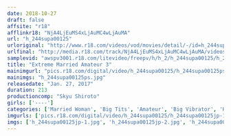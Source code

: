 ```yaml
---
date: 2018-10-27
draft: false
affsite: "r18"
afflinkr18: "NjA4LjEuMS4xLjAuMC4wLjAuMA"
url: "h_244supa00125"
urloriginal: "http://www.r18.com/videos/vod/movies/detail/-/id=h_244supa00125"
urlfinal: "http://media.r18.com/track/NjA4LjEuMS4xLjAuMC4wLjAuMA/videos/vod/movies/detail/-/id=h_244supa00125"
samplevid: "awspv3001.r18.com/litevideo/freepv/h/h_2/h_244supa00125/h_244supa00125_dmb_w.mp4"
title: "Extreme Married Amateur 3"
mainimgurl: "pics.r18.com/digital/video/h_244supa00125/h_244supa00125ps.jpg"
mainimgs: "h_244supa00125ps.jpg"
releasedate: "Jan. 27, 2017"
duration: 213
productioncomp: "Skyu Shiroto"
girls: ['----']
categories: ['Married Woman', 'Big Tits', 'Amateur', 'Big Vibrator', 'Hi-Def']
imgurls: ['pics.r18.com/digital/video/h_244supa00125/h_244supa00125jp-1.jpg', 'pics.r18.com/digital/video/h_244supa00125/h_244supa00125jp-2.jpg', 'pics.r18.com/digital/video/h_244supa00125/h_244supa00125jp-3.jpg', 'pics.r18.com/digital/video/h_244supa00125/h_244supa00125jp-4.jpg', 'pics.r18.com/digital/video/h_244supa00125/h_244supa00125jp-5.jpg', 'pics.r18.com/digital/video/h_244supa00125/h_244supa00125jp-6.jpg', 'pics.r18.com/digital/video/h_244supa00125/h_244supa00125jp-7.jpg', 'pics.r18.com/digital/video/h_244supa00125/h_244supa00125jp-8.jpg', 'pics.r18.com/digital/video/h_244supa00125/h_244supa00125jp-9.jpg', 'pics.r18.com/digital/video/h_244supa00125/h_244supa00125jp-10.jpg', 'pics.r18.com/digital/video/h_244supa00125/h_244supa00125jp-11.jpg', 'pics.r18.com/digital/video/h_244supa00125/h_244supa00125jp-12.jpg', 'pics.r18.com/digital/video/h_244supa00125/h_244supa00125jp-13.jpg', 'pics.r18.com/digital/video/h_244supa00125/h_244supa00125jp-14.jpg', 'pics.r18.com/digital/video/h_244supa00125/h_244supa00125jp-15.jpg', 'pics.r18.com/digital/video/h_244supa00125/h_244supa00125jp-16.jpg', 'pics.r18.com/digital/video/h_244supa00125/h_244supa00125jp-17.jpg', 'pics.r18.com/digital/video/h_244supa00125/h_244supa00125jp-18.jpg', 'pics.r18.com/digital/video/h_244supa00125/h_244supa00125jp-19.jpg', 'pics.r18.com/digital/video/h_244supa00125/h_244supa00125jp-20.jpg']
imgs: ['h_244supa00125jp-1.jpg', 'h_244supa00125jp-2.jpg', 'h_244supa00125jp-3.jpg', 'h_244supa00125jp-4.jpg', 'h_244supa00125jp-5.jpg', 'h_244supa00125jp-6.jpg', 'h_244supa00125jp-7.jpg', 'h_244supa00125jp-8.jpg', 'h_244supa00125jp-9.jpg', 'h_244supa00125jp-10.jpg', 'h_244supa00125jp-11.jpg', 'h_244supa00125jp-12.jpg', 'h_244supa00125jp-13.jpg', 'h_244supa00125jp-14.jpg', 'h_244supa00125jp-15.jpg', 'h_244supa00125jp-16.jpg', 'h_244supa00125jp-17.jpg', 'h_244supa00125jp-18.jpg', 'h_244supa00125jp-19.jpg', 'h_244supa00125jp-20.jpg']
---
```

